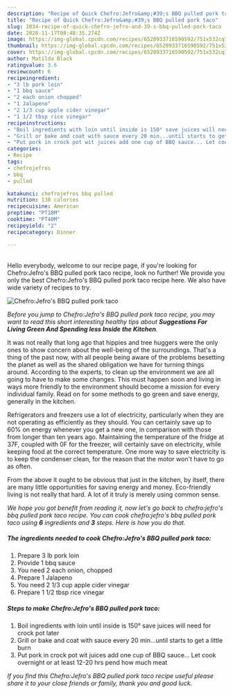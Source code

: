 ```yaml
---
description: "Recipe of Quick Chefro:Jefro&amp;#39;s BBQ pulled pork taco"
title: "Recipe of Quick Chefro:Jefro&amp;#39;s BBQ pulled pork taco"
slug: 1034-recipe-of-quick-chefro-jefro-and-39-s-bbq-pulled-pork-taco
date: 2020-11-17T08:48:35.274Z
image: https://img-global.cpcdn.com/recipes/6520933716590592/751x532cq70/chefrojefros-bbq-pulled-pork-taco-recipe-main-photo.jpg
thumbnail: https://img-global.cpcdn.com/recipes/6520933716590592/751x532cq70/chefrojefros-bbq-pulled-pork-taco-recipe-main-photo.jpg
cover: https://img-global.cpcdn.com/recipes/6520933716590592/751x532cq70/chefrojefros-bbq-pulled-pork-taco-recipe-main-photo.jpg
author: Matilda Black
ratingvalue: 3.6
reviewcount: 6
recipeingredient:
- "3 lb pork loin"
- "1 bbq sauce"
- "2 each onion chopped"
- "1 Jalapeno"
- "2 1/3 cup apple cider vinegar"
- "1 1/2 tbsp rice vinegar"
recipeinstructions:
- "Boil ingredients with loin until inside is 150° save juices will need for crock pot later"
- "Grill or bake and coat with sauce every 20 min...until starts to get a little burn"
- "Put pork in crock pot wit juices add one cup of BBQ sauce... Let cook overnight or at least 12-20 hrs pend how much meat"
categories:
- Recipe
tags:
- chefrojefros
- bbq
- pulled

katakunci: chefrojefros bbq pulled 
nutrition: 138 calories
recipecuisine: American
preptime: "PT18M"
cooktime: "PT40M"
recipeyield: "2"
recipecategory: Dinner

---
```

<br>
Hello everybody, welcome to our recipe page, if you're looking for Chefro:Jefro&#39;s BBQ pulled pork taco recipe, look no further! We provide you only the best Chefro:Jefro&#39;s BBQ pulled pork taco recipe here. We also have wide variety of recipes to try.
<br>


![Chefro:Jefro&#39;s BBQ pulled pork taco](https://img-global.cpcdn.com/recipes/6520933716590592/751x532cq70/chefrojefros-bbq-pulled-pork-taco-recipe-main-photo.jpg)

<i>Before you jump to Chefro:Jefro&#39;s BBQ pulled pork taco recipe, you may want to read this short interesting healthy tips about 
<strong>Suggestions For Living Green And Spending less Inside the Kitchen</strong>.</i>
</br>

It was not really that long ago that hippies and tree huggers were the only ones to show concern about the well-being of the surroundings. That's a thing of the past now, with all people being aware of the problems besetting the planet as well as the shared obligation we have for turning things around. According to the experts, to clean up the environment we are all going to have to make some changes. This must happen soon and living in ways more friendly to the environment should become a mission for every individual family. Read on for some methods to go green and save energy, generally in the kitchen.

Refrigerators and freezers use a lot of electricity, particularly when they are not operating as efficiently as they should. You can certainly save up to 60% on energy whenever you get a new one, in comparison with those from longer than ten years ago. Maintaining the temperature of the fridge at 37F, coupled with 0F for the freezer, will certainly save on electricity, while keeping food at the correct temperature. One more way to save electricity is to keep the condenser clean, for the reason that the motor won't have to go as often.

From the above it ought to be obvious that just in the kitchen, by itself, there are many little opportunities for saving energy and money. Eco-friendly living is not really that hard. A lot of it truly is merely using common sense.


<i>We hope you got benefit from reading it, now let's go back to chefro:jefro&#39;s bbq pulled pork taco recipe. You can cook chefro:jefro&#39;s bbq pulled pork taco using <strong>6</strong> ingredients and <strong>3</strong> steps. Here is how you do that.
</i>

##### The ingredients needed to cook Chefro:Jefro&#39;s BBQ pulled pork taco:

1. Prepare 3 lb pork loin
1. Provide 1 bbq sauce
1. You need 2 each onion, chopped
1. Prepare 1 Jalapeno
1. You need 2 1/3 cup apple cider vinegar
1. Prepare 1 1/2 tbsp rice vinegar


##### Steps to make Chefro:Jefro&#39;s BBQ pulled pork taco:

1. Boil ingredients with loin until inside is 150° save juices will need for crock pot later
1. Grill or bake and coat with sauce every 20 min...until starts to get a little burn
1. Put pork in crock pot wit juices add one cup of BBQ sauce... Let cook overnight or at least 12-20 hrs pend how much meat


<i>If you find this Chefro:Jefro&#39;s BBQ pulled pork taco recipe useful please share it to your close friends or family, thank you and good luck.</i>
